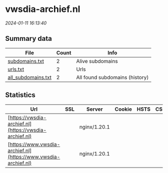 # vwsdia-archief.nl
*2024-01-11 16:13:40*
## Summary data
| File       | Count | Info |
|------------|-------|------|
|[subdomains.txt](/data/vwsdia-archief.nl/subdomains.txt)|2|Alive subdomains|
|[urls.txt](/data/vwsdia-archief.nl/urls.txt)|2|Urls|
|[all_subdomains.txt](/data/vwsdia-archief.nl/all_subdomains.txt)|2|All found subdomains (history)|
## Statistics
| Url | SSL | Server | Cookie | HSTS | CSP | XFO | XXP | RP | Tech |Title |
|------------|-------|------|------|------|------|------|------|------|------|------|
|[https://vwsdia-archief.nl](https://vwsdia-archief.nl)| |nginx/1.20.1| | | |:white_check_mark: |:white_check_mark: |:white_check_mark: |Nginx:1.20.1||
|[https://www.vwsdia-archief.nl](https://www.vwsdia-archief.nl)| |nginx/1.20.1| | | |:white_check_mark: |:white_check_mark: |:white_check_mark: |Nginx:1.20.1||